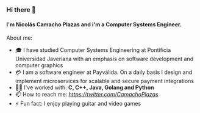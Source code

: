 ### Hi there 👋
#### I'm Nicolás Camacho Plazas and i'm a Computer Systems Engineer.

About me:

- :mortar_board: I have studied Computer Systems Engineering at Pontificia Universidad Javeriana with an emphasis on software development and computer graphics
- :credit_card: I am a software engineer at Payválida. On a daily basis I design and implement microservices for scalable and secure payment integrations
- 🐱‍🚀 I've worked with: **C, C++, Java, Golang and Python**
- 📫 How to reach me: *https://twitter.com/CamachoPlazas*
- ⚡ Fun fact: I enjoy playing guitar and video games
